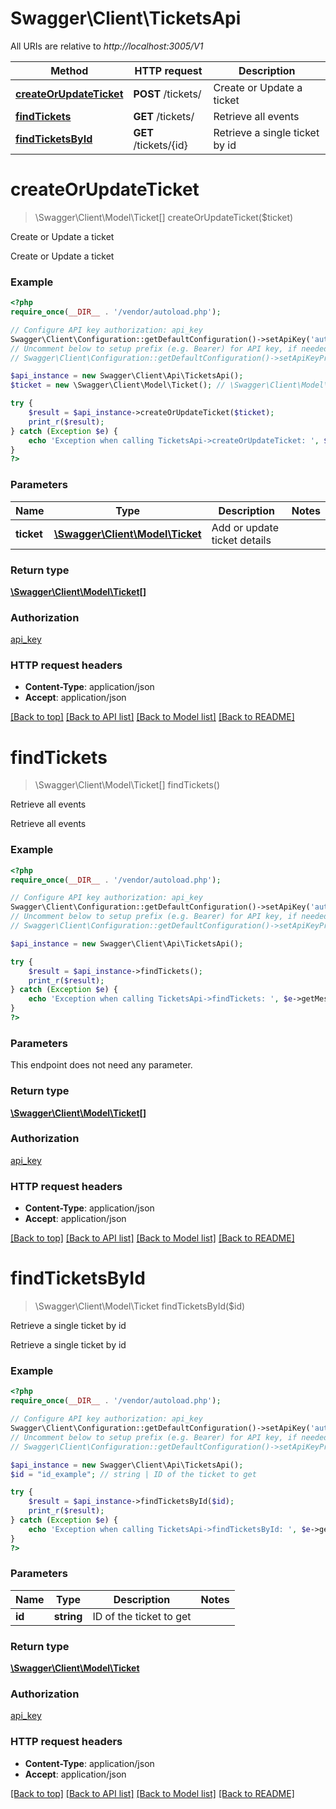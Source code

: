 # Swagger\Client\TicketsApi

All URIs are relative to *http://localhost:3005/V1*

Method | HTTP request | Description
------------- | ------------- | -------------
[**createOrUpdateTicket**](TicketsApi.md#createOrUpdateTicket) | **POST** /tickets/ | Create or Update a ticket
[**findTickets**](TicketsApi.md#findTickets) | **GET** /tickets/ | Retrieve all events
[**findTicketsById**](TicketsApi.md#findTicketsById) | **GET** /tickets/{id} | Retrieve a single ticket by id


# **createOrUpdateTicket**
> \Swagger\Client\Model\Ticket[] createOrUpdateTicket($ticket)

Create or Update a ticket

Create or Update a ticket

### Example
```php
<?php
require_once(__DIR__ . '/vendor/autoload.php');

// Configure API key authorization: api_key
Swagger\Client\Configuration::getDefaultConfiguration()->setApiKey('authorization', 'YOUR_API_KEY');
// Uncomment below to setup prefix (e.g. Bearer) for API key, if needed
// Swagger\Client\Configuration::getDefaultConfiguration()->setApiKeyPrefix('authorization', 'Bearer');

$api_instance = new Swagger\Client\Api\TicketsApi();
$ticket = new \Swagger\Client\Model\Ticket(); // \Swagger\Client\Model\Ticket | Add or update ticket details

try {
    $result = $api_instance->createOrUpdateTicket($ticket);
    print_r($result);
} catch (Exception $e) {
    echo 'Exception when calling TicketsApi->createOrUpdateTicket: ', $e->getMessage(), PHP_EOL;
}
?>
```

### Parameters

Name | Type | Description  | Notes
------------- | ------------- | ------------- | -------------
 **ticket** | [**\Swagger\Client\Model\Ticket**](../Model/\Swagger\Client\Model\Ticket.md)| Add or update ticket details |

### Return type

[**\Swagger\Client\Model\Ticket[]**](../Model/Ticket.md)

### Authorization

[api_key](../../README.md#api_key)

### HTTP request headers

 - **Content-Type**: application/json
 - **Accept**: application/json

[[Back to top]](#) [[Back to API list]](../../README.md#documentation-for-api-endpoints) [[Back to Model list]](../../README.md#documentation-for-models) [[Back to README]](../../README.md)

# **findTickets**
> \Swagger\Client\Model\Ticket[] findTickets()

Retrieve all events

Retrieve all events

### Example
```php
<?php
require_once(__DIR__ . '/vendor/autoload.php');

// Configure API key authorization: api_key
Swagger\Client\Configuration::getDefaultConfiguration()->setApiKey('authorization', 'YOUR_API_KEY');
// Uncomment below to setup prefix (e.g. Bearer) for API key, if needed
// Swagger\Client\Configuration::getDefaultConfiguration()->setApiKeyPrefix('authorization', 'Bearer');

$api_instance = new Swagger\Client\Api\TicketsApi();

try {
    $result = $api_instance->findTickets();
    print_r($result);
} catch (Exception $e) {
    echo 'Exception when calling TicketsApi->findTickets: ', $e->getMessage(), PHP_EOL;
}
?>
```

### Parameters
This endpoint does not need any parameter.

### Return type

[**\Swagger\Client\Model\Ticket[]**](../Model/Ticket.md)

### Authorization

[api_key](../../README.md#api_key)

### HTTP request headers

 - **Content-Type**: application/json
 - **Accept**: application/json

[[Back to top]](#) [[Back to API list]](../../README.md#documentation-for-api-endpoints) [[Back to Model list]](../../README.md#documentation-for-models) [[Back to README]](../../README.md)

# **findTicketsById**
> \Swagger\Client\Model\Ticket findTicketsById($id)

Retrieve a single ticket by id

Retrieve a single ticket by id

### Example
```php
<?php
require_once(__DIR__ . '/vendor/autoload.php');

// Configure API key authorization: api_key
Swagger\Client\Configuration::getDefaultConfiguration()->setApiKey('authorization', 'YOUR_API_KEY');
// Uncomment below to setup prefix (e.g. Bearer) for API key, if needed
// Swagger\Client\Configuration::getDefaultConfiguration()->setApiKeyPrefix('authorization', 'Bearer');

$api_instance = new Swagger\Client\Api\TicketsApi();
$id = "id_example"; // string | ID of the ticket to get

try {
    $result = $api_instance->findTicketsById($id);
    print_r($result);
} catch (Exception $e) {
    echo 'Exception when calling TicketsApi->findTicketsById: ', $e->getMessage(), PHP_EOL;
}
?>
```

### Parameters

Name | Type | Description  | Notes
------------- | ------------- | ------------- | -------------
 **id** | **string**| ID of the ticket to get |

### Return type

[**\Swagger\Client\Model\Ticket**](../Model/Ticket.md)

### Authorization

[api_key](../../README.md#api_key)

### HTTP request headers

 - **Content-Type**: application/json
 - **Accept**: application/json

[[Back to top]](#) [[Back to API list]](../../README.md#documentation-for-api-endpoints) [[Back to Model list]](../../README.md#documentation-for-models) [[Back to README]](../../README.md)

